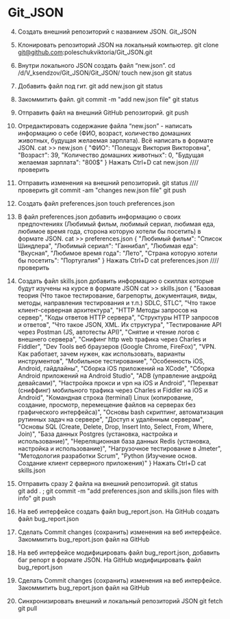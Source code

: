 # Git_JSON

4. Создать внешний репозиторий c названием JSON.
Git_JSON

5. Клонировать репозиторий JSON на локальный компьютер.
git clone git@github.com:poleschukviktoria/Git_JSON.git

6. Внутри локального JSON создать файл “new.json”.
cd /d/V_ksendzov/Git_JSON/Git_JSON/
touch new.json
git status         

7. Добавить файл под гит.
git add new.json
git status              

8. Закоммитить файл.
git commit -m "add new.json file"
git status    

9. Отправить файл на внешний GitHub репозиторий.
git push

10. Отредактировать содержание файла “new.json” - написать информацию о себе (ФИО, возраст, количество домашних животных, будущая желаемая зарплата). Всё написать в формате JSON.
cat >> new.json
{
        "ФИО": "Полещук Виктория Викторовна",
        "Возраст": 39,
        "Количество домашних животных": 0,
        "Будущая желаемая зарплата": "800$"
}
Нажать Ctrl+D
cat new.json    ////проверить

11. Отправить изменения на внешний репозиторий.
git status    ////проверить
git commit -am "changes new.json file"
git push

12. Создать файл preferences.json
touch preferences.json

13. В файл preferences.json добавить информацию о своих предпочтениях (Любимый фильм, любимый сериал, любимая еда, любимое время года, сторона которую хотели бы посетить) в формате JSON.
cat >> preferences.json
{
        "Любимый фильм": "Список Шиндлера",
        "Любимый сериал": "Ганнибал",
        "Любимая еда": "Вкусная",
        "Любимое время года": "Лето",
        "Страна которую хотели бы посетить": "Португалия"
}
Нажать Ctrl+D
cat preferences.json    ////проверить

14. Создать файл skills.json добавить информацию о скиллах которые будут изучены на курсе в формате JSON
cat >> skills.json
{
        "Базовая теория (Что такое тестирование, багрепорты, документация, виды, методы, направления тестирования и т.п.) SDLC, STLC",
        "Что такое клиент-серверная архитектура",
	"HTTP Методы запросов на сервер",
	"Коды ответов HTTP сервера",
	"Структуры HTTP запросов и ответов",
        "Что такое JSON, XML. Их структура",
        "Тестирование API через Postman (JS, автотесты API)",
 	"Снятие и чтение логов c внешнего сервера",
        "Снифинг http web трафика через Charles и Fiddler",
        "Dev Tools веб браузеров (Google Chrome, FireFox)",
        "VPN. Как работает, зачем нужен, как использовать, варианты инструментов",
        "Мобильное тестирование",
	"Особенность iOS, Android, гайдлайны",
	"Сборка iOS приложений на XCode",
	"Cборка Android приложений на Android Studio",
        "ADB (управление андройд девайсами)",
        "Настройка прокси и vpn на iOS и Android",
        "Перехват (сниффинг) мобильного трафика через Charles и Fiddler на iOS и Android",
        "Командная строка (terminal) Linux (копирование, создание, просмотр, перемещение файлов на серверах без графического интерфейса)",
        "Основы bash скриптинг, автоматизация рутинных задач на сервере",
	"Доступ к удалённым серверам",
        "Основы SQL (Create, Delete, Drop, Insert Into, Select, From, Where, Join)",
        "База данных Postgres (установка, настройка и использование)",
        "Нереляционная база данных Redis (установка, настройка и использование)",
        "Нагрузочное тестирование в Jmeter",
        "Методология разработки Scrum",
	"Python (Изучение основ. Создание клиент серверного приложения)"
}
Нажать Ctrl+D
cat skills.json    

15. Отправить сразу 2 файла на внешний репозиторий.
git status   
git add . ; git commit -m "add preferences.json and skills.json files with info"
git push

16. На веб интерфейсе создать файл bug_report.json.
На GitHub создать файл bug_report.json

17. Сделать Commit changes (сохранить) изменения на веб интерфейсе.
Закоммитить bug_report.json файл на GitHub

18. На веб интерфейсе модифицировать файл bug_report.json, добавить баг репорт в формате JSON.
На GitHub модифицировать файл bug_report.json

19. Сделать Commit changes (сохранить) изменения на веб интерфейсе.
Закоммитить bug_report.json файл на GitHub

20. Синхронизировать внешний и локальный репозиторий JSON
git fetch
git pull
